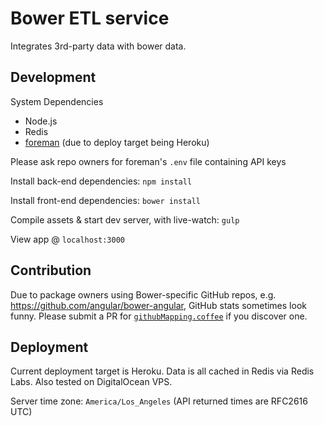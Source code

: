 Bower ETL service
===

Integrates 3rd-party data with bower data.

## Development

System Dependencies
- Node.js
- Redis
- [foreman](https://github.com/ddollar/foreman) (due to deploy target being Heroku)

Please ask repo owners for foreman's `.env` file containing API keys

Install back-end dependencies: `npm install`

Install front-end dependencies: `bower install`

Compile assets & start dev server, with live-watch: `gulp`

View app @ `localhost:3000`

## Contribution

Due to package owners using Bower-specific GitHub repos, e.g. https://github.com/angular/bower-angular, GitHub stats sometimes look funny. Please submit a PR for [`githubMapping.coffee`](server/githubMapping.coffee) if you discover one.

## Deployment

Current deployment target is Heroku. Data is all cached in Redis via Redis Labs. Also tested on DigitalOcean VPS.

Server time zone: `America/Los_Angeles` (API returned times are RFC2616 UTC)
